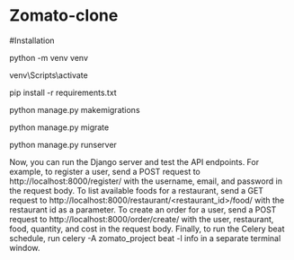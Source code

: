# Zomato-clone

#Installation

python -m venv venv

venv\Scripts\activate

pip install -r requirements.txt

python manage.py makemigrations

python manage.py migrate

python manage.py runserver


Now, you can run the Django server and test the API endpoints. For example, to register a user, send a POST request to http://localhost:8000/register/ with the username, email, and password in the request body. To list available foods for a restaurant, send a GET request to http://localhost:8000/restaurant/<restaurant_id>/food/ with the restaurant id as a parameter. To create an order for a user, send a POST request to http://localhost:8000/order/create/ with the user, restaurant, food, quantity, and cost in the request body. Finally, to run the Celery beat schedule, run celery -A zomato_project beat -l info in a separate terminal window.
